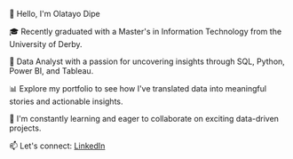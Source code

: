 👋 Hello, I'm Olatayo Dipe

🎓 Recently graduated with a Master's in Information Technology from the University of Derby.

💼 Data Analyst with a passion for uncovering insights through SQL, Python, Power BI, and Tableau.

📊 Explore my portfolio to see how I've translated data into meaningful stories and actionable insights.

🌱 I'm constantly learning and eager to collaborate on exciting data-driven projects.

📫 Let's connect: [LinkedIn](https://www.linkedin.com/in/olatayo-dipe-b13080252/)
